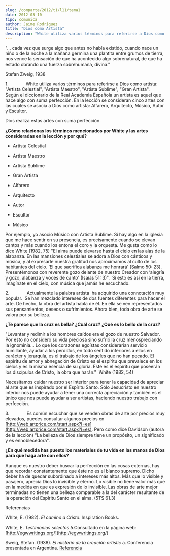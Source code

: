 ```yaml
---
slug: /comparte/2012/t1/l11/tema1
date: 2012-03-10
tipo: comunica
author: Jaime Rodríguez
title: "Dios como Artista"
description: "White utiliza varios términos para referirse a Dios como artista: “Artista  Celestial”, “Artista Maestro”, “Artista Sublime”, “Gran Artista”. Según el  diccionario de la Real Academia Española un artista es aquel que hace algo con  suma perfección. En la lección se consideran ..."
---
```


"… cada vez que surge algo que antes no había existido, cuando nace un niño o de la noche a la mañana germina una plantita entre grumos de tierra, nos vence la sensación de que ha acontecido algo sobrenatural, de que ha estado obrando una fuerza sobrehumana, divina."

Stefan Zweig, 1938

1.              White utiliza varios términos para referirse a Dios como artista: "Artista Celestial", "Artista Maestro", "Artista Sublime", "Gran Artista".  Según el diccionario de la Real Academia Española un artista es aquel que hace algo con suma perfección. En la lección se consideran cinco artes con las cuales se asocia a Dios como artista: Alfarero, Arquitecto, Músico, Autor y Escultor.

Dios realiza estas artes con suma perfección.

**¿Cómo relacionas los términos mencionados por White y las artes consideradas en la lección y por qué?**

-  Artista Celestial
-  Artista Maestro
-  Artista Sublime
-  Gran Artista

-  Alfarero
-  Arquitecto
-  Autor
-  Escultor
-  Músico

Por ejemplo, yo asocio Músico con Artista Sublime. Si hay algo en la iglesia que me hace sentir en su presencia, es precisamente cuando se elevan cantos y más cuando los entona el coro y la orquesta. Me gusta como lo dice White (1982, 75) "El alma puede elevarse hasta el cielo en las alas de la alabanza. En las mansiones celestiales se adora a Dios con cánticos y música, y al expresarle nuestra gratitud nos aproximamos al culto de los habitantes del cielo. ‘El que sacrifica alabanza me honrará' (Salmo 50: 23). Presentémonos con reverente gozo delante de nuestro Creador con ‘alegría y gozo, alabanza y voces de canto' (Isaías 51: 3)".  Si esto es así en la tierra, imagínate en el cielo, con música que jamás he escuchado.

2.              Actualmente la palabra artista  ha adquirido una connotación muy popular.  Se han mezclado intereses de dos fuentes diferentes para hacer el arte. De hecho, la obra del artista habla de él. En ella se ven representados sus pensamientos, deseos o sufrimientos. Ahora bien, toda obra de arte se valora por su belleza.

**¿Te parece que la cruz es bella? ¿Cuál cruz? ¿Qué es lo bello de la cruz?**

"Levantar y redimir a los hombres caídos era el gozo de nuestro Salvador. Por esto no considero su vida preciosa sino sufrió la cruz menospreciando la ignominia… Lo que los corazones egoístas considerarían servicio humillante, ayudar a los perdidos, en todo sentido inferiores a ellos en carácter y jerarquía, es el trabajo de los ángeles que no han pecado. El espíritu de amor y abnegación de Cristo es el espíritu que prevalece en los cielos y es la misma esencia de su gloria. Este es el espíritu que poseerán los discípulos de Cristo, la obra que harán."  White (1982, 54)

Necesitamos cuidar nuestro ser interior para tener la capacidad de apreciar al arte que es inspirado por el Espíritu Santo. Sólo Jesucristo en nuestro interior nos puede ayudar a tener una correcta apreciación y también es el único que nos puede ayudar a ser artistas, haciendo nuestro trabajo con perfección.

3.              Es común escuchar que se venden obras de arte por precios muy elevados, puedes consultar algunos precios en [http://web.artprice.com/start.aspx?l=es](http://web.artprice.com/start.aspx?l=es). Pero como dice Davidson (autora de la lección) "La belleza de Dios siempre tiene un propósito, un significado y es ennoblecedora".

**¿En qué medida has puesto los materiales de tu vida en las manos de Dios para que haga arte con ellos?**

Aunque es nuestro deber buscar la perfección en las cosas externas, hay que recordar constantemente que éste no es el blanco supremo. Dicho deber ha de quedar subordinado a intereses más altos. Más que lo visible y pasajero, aprecia Dios lo invisible y eterno. Lo visible no tiene valor más que en la medida en que es expresión de lo invisible. Las obras de arte mejor terminadas no tienen una belleza comparable a la del carácter resultante de la operación del Espíritu Santo en el alma. (5TS 61.3)

Referencias

White, E. (1982). _El camino a Cristo_. Inspiration Books.

White, E. _Testimonios selectos 5_.Consultado en la página web: [http://egwwritings.org/](http://egwwritings.org/)

Sweig, Stefan. (1938). _El misterio de la_ _creación_ _artistic_ a. Conferencia presentada en Argentina. [Referencia](http://www.medellindigital.gov.co/Mediateca/repositorio%20de%20recursos/Zweig,%20Stefan%20(1881%20%E2%80%93%201942)/Zweig_Stefan_El%20misterio%20de%20la%20creaci%C3%B3n%20art%C3%ADstica.pdf)
